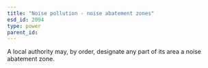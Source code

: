 ```yaml
---
title: "Noise pollution - noise abatement zones"
esd_id: 2094
type: power
parent_id:  
---
```


A local authority may, by order, designate any part of its area a noise abatement zone.

